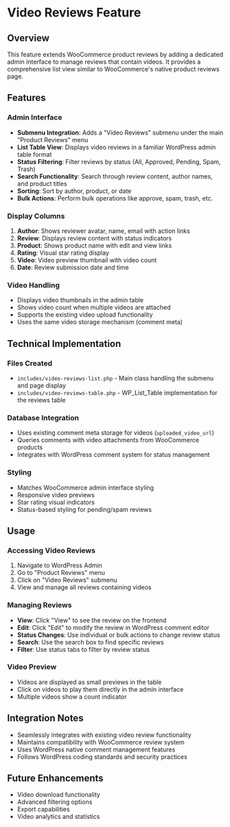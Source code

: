 # Video Reviews Feature

## Overview
This feature extends WooCommerce product reviews by adding a dedicated admin interface to manage reviews that contain videos. It provides a comprehensive list view similar to WooCommerce's native product reviews page.

## Features

### Admin Interface
- **Submenu Integration**: Adds a "Video Reviews" submenu under the main "Product Reviews" menu
- **List Table View**: Displays video reviews in a familiar WordPress admin table format
- **Status Filtering**: Filter reviews by status (All, Approved, Pending, Spam, Trash)
- **Search Functionality**: Search through review content, author names, and product titles
- **Sorting**: Sort by author, product, or date
- **Bulk Actions**: Perform bulk operations like approve, spam, trash, etc.

### Display Columns
1. **Author**: Shows reviewer avatar, name, email with action links
2. **Review**: Displays review content with status indicators
3. **Product**: Shows product name with edit and view links
4. **Rating**: Visual star rating display
5. **Video**: Video preview thumbnail with video count
6. **Date**: Review submission date and time

### Video Handling
- Displays video thumbnails in the admin table
- Shows video count when multiple videos are attached
- Supports the existing video upload functionality
- Uses the same video storage mechanism (comment meta)

## Technical Implementation

### Files Created
- `includes/video-reviews-list.php` - Main class handling the submenu and page display
- `includes/video-reviews-table.php` - WP_List_Table implementation for the reviews table

### Database Integration
- Uses existing comment meta storage for videos (`uploaded_video_url`)
- Queries comments with video attachments from WooCommerce products
- Integrates with WordPress comment system for status management

### Styling
- Matches WooCommerce admin interface styling
- Responsive video previews
- Star rating visual indicators
- Status-based styling for pending/spam reviews

## Usage

### Accessing Video Reviews
1. Navigate to WordPress Admin
2. Go to "Product Reviews" menu
3. Click on "Video Reviews" submenu
4. View and manage all reviews containing videos

### Managing Reviews
- **View**: Click "View" to see the review on the frontend
- **Edit**: Click "Edit" to modify the review in WordPress comment editor
- **Status Changes**: Use individual or bulk actions to change review status
- **Search**: Use the search box to find specific reviews
- **Filter**: Use status tabs to filter by review status

### Video Preview
- Videos are displayed as small previews in the table
- Click on videos to play them directly in the admin interface
- Multiple videos show a count indicator

## Integration Notes
- Seamlessly integrates with existing video review functionality
- Maintains compatibility with WooCommerce review system
- Uses WordPress native comment management features
- Follows WordPress coding standards and security practices

## Future Enhancements
- Video download functionality
- Advanced filtering options
- Export capabilities
- Video analytics and statistics